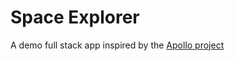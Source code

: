 # Space Explorer

A demo full stack app inspired by the [Apollo project](https://www.apollographql.com/docs/tutorial/introduction/)
